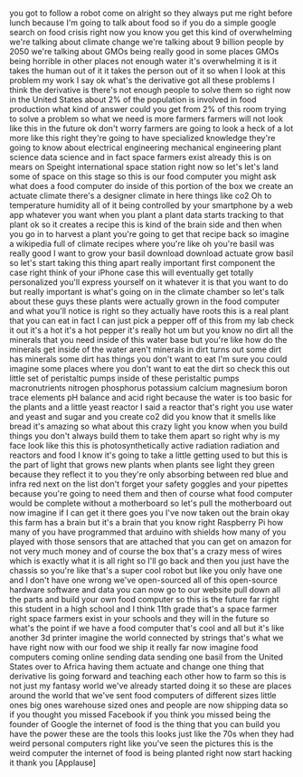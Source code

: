 
you got to follow a robot come on
alright so they always put me right
before lunch because I&#39;m going to talk
about food so if you do a simple google
search on food crisis right now you know
you get this kind of overwhelming we&#39;re
talking about climate change we&#39;re
talking about 9 billion people by 2050
we&#39;re talking about GMOs being really
good in some places GMOs being horrible
in other places not enough water it&#39;s
overwhelming it is it takes the human
out of it it takes the person out of it
so when I look at this problem my work I
say ok what&#39;s the derivative got all
these problems I think the derivative is
there&#39;s not enough people to solve them
so right now in the United States about
2% of the population is involved in food
production what kind of answer could you
get from 2% of this room trying to solve
a problem so what we need is more
farmers farmers will not look like this
in the future ok don&#39;t worry
farmers are going to look a heck of a
lot more like this right they&#39;re going
to have specialized knowledge they&#39;re
going to know about electrical
engineering mechanical engineering plant
science data science and in fact space
farmers exist already this is on mears
on Speight international space station
right now
so let&#39;s let&#39;s land some of space on
this stage so this is our food computer
you might ask what does a food computer
do inside of this portion of the box we
create an actuate climate there&#39;s a
designer climate in here things like co2
Oh to temperature humidity all of it
being controlled by your smartphone by a
web app whatever you want when you plant
a plant data starts tracking to that
plant ok so it creates a recipe this is
kind of the brain side and then when you
go in to harvest a plant you&#39;re going to
get that recipe back so imagine a
wikipedia full of climate recipes where
you&#39;re like oh you&#39;re basil was really
good I want to grow your basil download
download actuate grow basil so let&#39;s
start taking this thing apart really
important first component the case right
think of your iPhone case this will
eventually get totally personalized
you&#39;ll express yourself on it whatever
it is that you
want to do but really important is
what&#39;s going on in the climate chamber
so let&#39;s talk about these guys these
plants were actually grown in the food
computer and what you&#39;ll notice is right
so they actually have roots this is a
real plant that you can eat in fact I
can just pick a pepper off of this from
my lab check it out it&#39;s a hot it&#39;s a
hot pepper it&#39;s really hot um but you
know no dirt all the minerals that you
need inside of this water base but
you&#39;re like how do the minerals get
inside of the water aren&#39;t minerals in
dirt
turns out some dirt has minerals some
dirt has things you don&#39;t want to eat
I&#39;m sure you could imagine some places
where you don&#39;t want to eat the dirt so
check this out
little set of peristaltic pumps inside
of these peristaltic pumps
macronutrients nitrogen phosphorus
potassium calcium magnesium boron trace
elements pH balance and acid right
because the water is too basic for the
plants and a little yeast reactor I said
a reactor that&#39;s right you use water and
yeast and sugar and you create co2 did
you know that it smells like bread it&#39;s
amazing so what about this crazy light
you know when you build things you don&#39;t
always build them to take them apart so
right why is my face look like this
this is photosynthetically active
radiation radiation and reactors and
food I know it&#39;s going to take a little
getting used to but this is the part of
light that grows new plants when plants
see light they green because they
reflect it to you they&#39;re only absorbing
between red blue and infra red next on
the list don&#39;t forget your safety
goggles and your pipettes because you&#39;re
going to need them and then of course
what food computer would be complete
without a motherboard so let&#39;s pull the
motherboard out
now imagine if I can get it there goes
you I&#39;ve now taken out the brain okay
this farm has a brain but it&#39;s a brain
that you know right Raspberry Pi how
many of you have programmed that arduino
with shields how many of you played with
those sensors that are attached that you
can get on amazon for not very much
money and of course the box that&#39;s a
crazy mess of wires which is exactly
what it is all right so I&#39;ll go back and
then you just have the chassis so you&#39;re
like that&#39;s a super cool robot but like
you only have one and I don&#39;t have one
wrong we&#39;ve open-sourced all of this
open-source hardware software and data
you can now go to our website pull down
all the parts and build your own food
computer so this is the future far right
this student in a high school and I
think 11th grade that&#39;s a space farmer
right space farmers exist in your
schools and they will in the future so
what&#39;s the point if we have a food
computer that&#39;s cool and all but it&#39;s
like another 3d printer imagine the
world connected by strings that&#39;s what
we have right now with our food we ship
it really far now imagine food computers
coming online sending data sending one
basil from the United States over to
Africa having them actuate and change
one thing that derivative lis going
forward and teaching each other how to
farm so this is not just my fantasy
world we&#39;ve already started doing it so
these are places around the world that
we&#39;ve sent food computers of different
sizes little ones big ones warehouse
sized ones and people are now shipping
data so if you thought you missed
Facebook if you think you missed being
the founder of Google the internet of
food is the thing that you can build you
have the power these are the tools this
looks just like the 70s when they had
weird personal computers right like
you&#39;ve seen the pictures this is the
weird computer the internet of food is
being planted right now start hacking it
thank you
[Applause]
